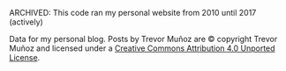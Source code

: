 
ARCHIVED: This code ran my personal website from 2010 until 2017 (actively)

Data for my personal blog. Posts by Trevor Muñoz are  &#169; copyright Trevor Muñoz and licensed under a <a rel="license" href="http://creativecommons.org/licenses/by/4.0/">Creative Commons Attribution 4.0 Unported License</a>. 
